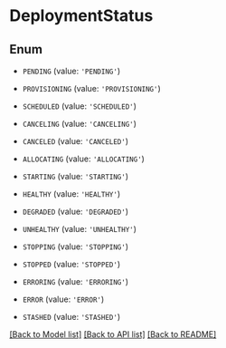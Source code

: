 # DeploymentStatus


## Enum

* `PENDING` (value: `'PENDING'`)

* `PROVISIONING` (value: `'PROVISIONING'`)

* `SCHEDULED` (value: `'SCHEDULED'`)

* `CANCELING` (value: `'CANCELING'`)

* `CANCELED` (value: `'CANCELED'`)

* `ALLOCATING` (value: `'ALLOCATING'`)

* `STARTING` (value: `'STARTING'`)

* `HEALTHY` (value: `'HEALTHY'`)

* `DEGRADED` (value: `'DEGRADED'`)

* `UNHEALTHY` (value: `'UNHEALTHY'`)

* `STOPPING` (value: `'STOPPING'`)

* `STOPPED` (value: `'STOPPED'`)

* `ERRORING` (value: `'ERRORING'`)

* `ERROR` (value: `'ERROR'`)

* `STASHED` (value: `'STASHED'`)

[[Back to Model list]](../README.md#documentation-for-models) [[Back to API list]](../README.md#documentation-for-api-endpoints) [[Back to README]](../README.md)


